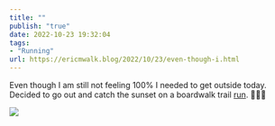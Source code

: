 ```yaml
---
title: ""
publish: "true"
date: 2022-10-23 19:32:04
tags:
- "Running"
url: https://ericmwalk.blog/2022/10/23/even-though-i.html
---
```

Even though I am still not feeling 100% I needed to get outside today. Decided to go out and catch the sunset on a boardwalk trail [run](http://www.strava.com/activities/8010097615). 🏃🏻‍♂️



![](https://ericmwalk.blog/uploads/2022/af9d0b76c9.jpg)